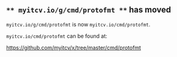 ## `** myitcv.io/g/cmd/protofmt **` has moved

`myitcv.io/g/cmd/protofmt` is now `myitcv.io/cmd/protofmt`.

`myitcv.io/cmd/protofmt` can be found at:

https://github.com/myitcv/x/tree/master/cmd/protofmt

